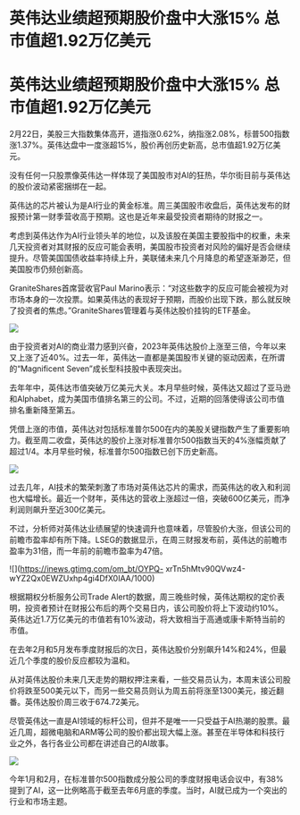 # 英伟达业绩超预期股价盘中大涨15% 总市值超1.92万亿美元

# 英伟达业绩超预期股价盘中大涨15% 总市值超1.92万亿美元

2月22日，美股三大指数集体高开，道指涨0.62%，纳指涨2.08%，标普500指数涨1.37%。英伟达盘中一度涨超15%，股价再创历史新高，总市值超1.92万亿美元。

没有任何一只股票像英伟达一样体现了美国股市对AI的狂热，华尔街目前与英伟达的股价波动紧密捆绑在一起。

英伟达的芯片被认为是AI行业的黄金标准。周三美国股市收盘后，英伟达发布的财报预计第一财季营收高于预期。这也是近年来最受投资者期待的财报之一。

考虑到英伟达作为AI行业领头羊的地位，以及该股在美国主要股指中的权重，未来几天投资者对其财报的反应可能会表明，美国股市投资者对风险的偏好是否会继续提升。尽管美国国债收益率持续上升，美联储未来几个月降息的希望逐渐渺茫，但美国股市仍频创新高。

GraniteShares首席营收官Paul
Marino表示：“对这些数字的反应可能会被视为对市场本身的一次投票。如果英伟达的表现好于预期，而股价出现下跌，那么就反映了投资者的焦虑。”GraniteShares管理着与英伟达股价挂钩的ETF基金。

![](https://inews.gtimg.com/om_bt/OqiPcK0S7ckl9K_TqvlGOVgVqcPf6PzwaCOVUHO8NZs3MAA/1000)

由于投资者对AI的商业潜力感到兴奋，2023年英伟达股价上涨至三倍，今年以来又上涨了近40%。过去一年，英伟达一直都是美国股市关键的驱动因素，在所谓的“Magnificent
Seven”成长型科技股中表现突出。

去年年中，英伟达市值突破万亿美元大关。本月早些时候，英伟达又超过了亚马逊和Alphabet，成为美国市值排名第三的公司。不过，近期的回落使得该公司市值排名重新降至第五。

凭借上涨的市值，英伟达对包括标准普尔500在内的美股关键指数产生了重要影响力。截至周二收盘，英伟达的股价上涨对标准普尔500指数当天的4%涨幅贡献了超过1/4。本月早些时候，标准普尔500指数已创下历史新高。

![](https://inews.gtimg.com/om_bt/O856gwx10fsUiIodUYaFf46kVJUhz7v6L2KjIrOSRf5ZIAA/1000)

过去几年，AI技术的繁荣刺激了市场对英伟达芯片的需求，而英伟达的收入和利润也大幅增长。最近一个财年，英伟达的营收上涨超过一倍，突破600亿美元，而净利润则飙升至近300亿美元。

不过，分析师对英伟达业绩展望的快速调升也意味着，尽管股价大涨，但该公司的前瞻市盈率却有所下降。LSEG的数据显示，在周三财报发布前，英伟达的前瞻市盈率为31倍，而一年前的前瞻市盈率为47倍。

![](https://inews.gtimg.com/om_bt/OYPQ-
xrTn5hMtv90QVwz4-wYZ2Qx0EWZUxhp4gi4DfX0IAA/1000)

根据期权分析服务公司Trade
Alert的数据，周三晚些时候，英伟达期权的定价表明，投资者预计在财报公布后的两个交易日内，该公司股价将上下波动约10%。英伟达近1.7万亿美元的市值若有10%波动，将大致相当于高通或康卡斯特当前的市值。

在去年2月和5月发布季度财报后的次日，英伟达股价分别飙升14%和24%，但最近几个季度的股价反应都较为温和。

从对英伟达股价未来几天走势的期权押注来看，一些交易员认为，本周末该公司股价将跌至500美元以下，而另一些交易员则认为周五前将涨至1300美元，接近翻番。英伟达股价周三收于674.72美元。

尽管英伟达一直是AI领域的标杆公司，但并不是唯一一只受益于AI热潮的股票。最近几周，超微电脑和ARM等公司的股价都出现大幅上涨。甚至在半导体和科技行业之外，各行各业公司都在讲述自己的AI故事。

![](https://inews.gtimg.com/om_bt/OS5xLKk9IllxC0Kf_LK64Brqr76hoYdKFDs7GREVlwMJYAA/1000)

今年1月和2月，在标准普尔500指数成分股公司的季度财报电话会议中，有38%提到了AI，这一比例略高于截至去年6月底的季度。当时，AI就已成为一个突出的行业和市场主题。

